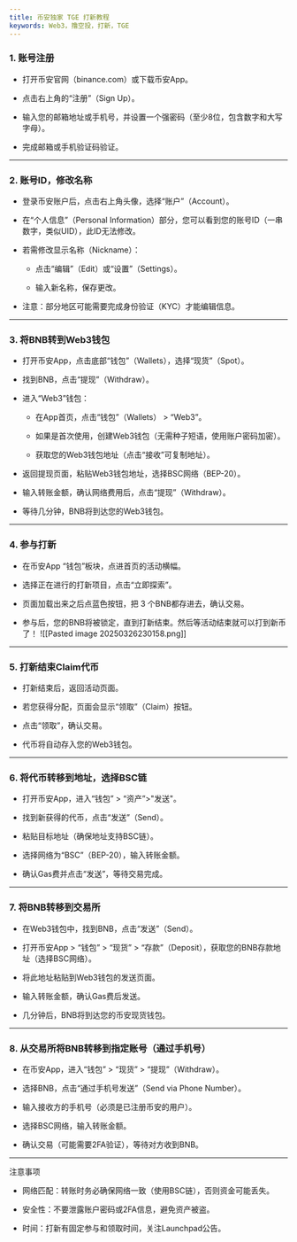 ```yaml
---
title: 币安独家 TGE 打新教程
keywords: Web3，撸空投，打新，TGE
---
```


### 1. 账号注册

- 打开币安官网（binance.com）或下载币安App。
    
- 点击右上角的“注册”（Sign Up）。
    
- 输入您的邮箱地址或手机号，并设置一个强密码（至少8位，包含数字和大写字母）。
    
- 完成邮箱或手机验证码验证。
    

---

### 2. 账号ID，修改名称

- 登录币安账户后，点击右上角头像，选择“账户”（Account）。
    
- 在“个人信息”（Personal Information）部分，您可以看到您的账号ID（一串数字，类似UID），此ID无法修改。
    
- 若需修改显示名称（Nickname）：
    
    - 点击“编辑”（Edit）或“设置”（Settings）。
        
    - 输入新名称，保存更改。
        
- 注意：部分地区可能需要完成身份验证（KYC）才能编辑信息。
    

---

### 3. 将BNB转到Web3钱包

- 打开币安App，点击底部“钱包”（Wallets），选择“现货”（Spot）。
    
- 找到BNB，点击“提现”（Withdraw）。
    
- 进入“Web3”钱包：
    
    - 在App首页，点击“钱包”（Wallets） > “Web3”。
        
    - 如果是首次使用，创建Web3钱包（无需种子短语，使用账户密码加密）。
        
    - 获取您的Web3钱包地址（点击“接收”可复制地址）。
        
- 返回提现页面，粘贴Web3钱包地址，选择BSC网络（BEP-20）。
    
- 输入转账金额，确认网络费用后，点击“提现”（Withdraw）。
    
- 等待几分钟，BNB将到达您的Web3钱包。
    

---

### 4. 参与打新

- 在币安App “钱包”板块，点进首页的活动横幅。
    
- 选择正在进行的打新项目，点击“立即探索”。
    
- 页面加载出来之后点蓝色按钮，把 3 个BNB都存进去，确认交易。
    
- 参与后，您的BNB将被锁定，直到打新结束。然后等活动结束就可以打到新币了！
![[Pasted image 20250326230158.png]]
---

### 5. 打新结束Claim代币

- 打新结束后，返回活动页面。
    
- 若您获得分配，页面会显示“领取”（Claim）按钮。
    
- 点击“领取”，确认交易。
    
- 代币将自动存入您的Web3钱包。
    

---

### 6. 将代币转移到地址，选择BSC链

- 打开币安App，进入“钱包” > “资产”>"发送"。
    
- 找到新获得的代币，点击“发送”（Send）。
    
- 粘贴目标地址（确保地址支持BSC链）。
    
- 选择网络为“BSC”（BEP-20），输入转账金额。
    
- 确认Gas费并点击“发送”，等待交易完成。
    

---

### 7. 将BNB转移到交易所

- 在Web3钱包中，找到BNB，点击“发送”（Send）。
    
- 打开币安App > “钱包” > “现货” > “存款”（Deposit），获取您的BNB存款地址（选择BSC网络）。
    
- 将此地址粘贴到Web3钱包的发送页面。
    
- 输入转账金额，确认Gas费后发送。
    
- 几分钟后，BNB将到达您的币安现货钱包。


---

### 8. 从交易所将BNB转移到指定账号（通过手机号）

- 在币安App，进入“钱包” > “现货” > “提现”（Withdraw）。
    
- 选择BNB，点击“通过手机号发送”（Send via Phone Number）。
    
- 输入接收方的手机号（必须是已注册币安的用户）。
    
- 选择BSC网络，输入转账金额。
    
- 确认交易（可能需要2FA验证），等待对方收到BNB。
    

---

注意事项

- 网络匹配：转账时务必确保网络一致（使用BSC链），否则资金可能丢失。
    
- 安全性：不要泄露账户密码或2FA信息，避免资产被盗。
    
- 时间：打新有固定参与和领取时间，关注Launchpad公告。
    

